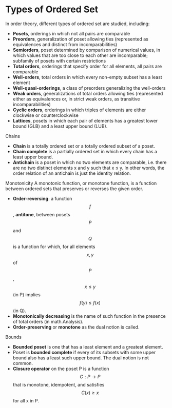 # Types of Ordered Set


In order theory, different types of ordered set are studied, including:
- **Posets**, orderings in which not all pairs are comparable
- **Preorders**, generalization of poset allowing ties (represented as equivalences and distinct from incomparabilities)
- **Semiorders**, poset determined by comparison of numerical values, in which values that are too close to each other are incomparable; subfamily of posets with certain restrictions
- **Total orders**, orderings that specify order for all elements, all pairs are comparable
- **Well-orders**, total orders in which every non-empty subset has a least element
- **Well-quasi-orderings**, a class of preorders generalizing the well-orders
- **Weak orders**, generalizations of total orders allowing ties (represented either as equivalences or, in strict weak orders, as transitive incomparabilities)
- **Cyclic orders**, orderings in which triples of elements are either clockwise or counterclockwise
- **Lattices**, posets in which each pair of elements has a greatest lower bound (GLB) and a least upper bound (LUB).


Chains
- **Chain** is a totally ordered set or a totally ordered subset of a poset.
- **Chain complete** is a partially ordered set in which every chain has a least upper bound.
- **Antichain** is a poset in which no two elements are comparable, i.e. there are no two distinct elements x and y such that x ≤ y. In other words, the order relation of an antichain is just the identity relation.


Monotonicity
A monotonic function, or monotone function, is a function between ordered sets that preserves or reverses the given order.

- **Order-reversing**: a function $$f$$, **antitone**, between posets $$P$$ and $$Q$$ is a function for which, for all elements $$x, y$$ of $$P$$, $$x \le y$$ (in P) implies $$f(y) \le f(x)$$ (in Q).
- **Monotonically decreasing** is the name of such function in the presence of total orders (in math.Analysis).
- **Order-preserving** or **monotone** as the dual notion is called.

Bounds
- **Bounded poset** is one that has a least element and a greatest element.
- Poset is **bounded complete** if every of its subsets with some upper bound also has a least such upper bound. The dual notion is not common.
- **Closure operator** on the poset P is a function $$C:P \to P$$ that is monotone, idempotent, and satisfies $$C(x) \ge x$$ for all x in P.
